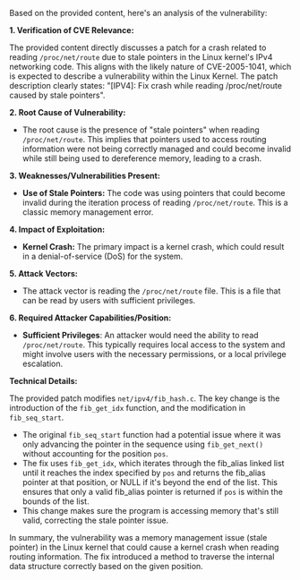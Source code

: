 Based on the provided content, here's an analysis of the vulnerability:

**1. Verification of CVE Relevance:**

The provided content directly discusses a patch for a crash related to reading `/proc/net/route` due to stale pointers in the Linux kernel's IPv4 networking code.  This aligns with the likely nature of CVE-2005-1041, which is expected to describe a vulnerability within the Linux Kernel. The patch description clearly states: "[IPV4]: Fix crash while reading /proc/net/route caused by stale pointers".

**2. Root Cause of Vulnerability:**
* The root cause is the presence of "stale pointers" when reading `/proc/net/route`. This implies that pointers used to access routing information were not being correctly managed and could become invalid while still being used to dereference memory, leading to a crash.

**3. Weaknesses/Vulnerabilities Present:**
*   **Use of Stale Pointers:** The code was using pointers that could become invalid during the iteration process of reading `/proc/net/route`. This is a classic memory management error.

**4. Impact of Exploitation:**
*   **Kernel Crash:**  The primary impact is a kernel crash, which could result in a denial-of-service (DoS) for the system.

**5. Attack Vectors:**
*   The attack vector is reading the `/proc/net/route` file. This is a file that can be read by users with sufficient privileges.

**6. Required Attacker Capabilities/Position:**
*   **Sufficient Privileges**: An attacker would need the ability to read `/proc/net/route`.  This typically requires local access to the system and might involve users with the necessary permissions, or a local privilege escalation.

**Technical Details:**

The provided patch modifies `net/ipv4/fib_hash.c`. The key change is the introduction of the `fib_get_idx` function, and the modification in `fib_seq_start`.
   *  The original `fib_seq_start` function had a potential issue where it was only advancing the pointer in the sequence using `fib_get_next()` without accounting for the position `pos`.
   *  The fix uses `fib_get_idx`, which iterates through the fib_alias linked list until it reaches the index specified by `pos` and returns the fib_alias pointer at that position, or NULL if it's beyond the end of the list. This ensures that only a valid fib_alias pointer is returned if `pos` is within the bounds of the list.
   *  This change makes sure the program is accessing memory that's still valid, correcting the stale pointer issue.

In summary, the vulnerability was a memory management issue (stale pointer) in the Linux kernel that could cause a kernel crash when reading routing information. The fix introduced a method to traverse the internal data structure correctly based on the given position.